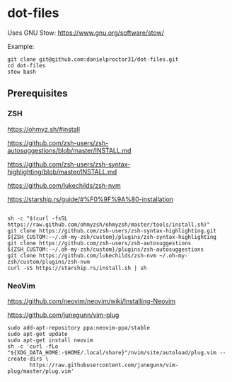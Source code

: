# dot-files

Uses GNU Stow: https://www.gnu.org/software/stow/

Example:
```
git clone git@github.com:danielproctor31/dot-files.git
cd dot-files
stow bash
```

## Prerequisites

### ZSH

https://ohmyz.sh/#install

https://github.com/zsh-users/zsh-autosuggestions/blob/master/INSTALL.md

https://github.com/zsh-users/zsh-syntax-highlighting/blob/master/INSTALL.md

https://github.com/lukechilds/zsh-nvm

https://starship.rs/guide/#%F0%9F%9A%80-installation

```

sh -c "$(curl -fsSL https://raw.github.com/ohmyzsh/ohmyzsh/master/tools/install.sh)"
git clone https://github.com/zsh-users/zsh-syntax-highlighting.git ${ZSH_CUSTOM:-~/.oh-my-zsh/custom}/plugins/zsh-syntax-highlighting
git clone https://github.com/zsh-users/zsh-autosuggestions ${ZSH_CUSTOM:-~/.oh-my-zsh/custom}/plugins/zsh-autosuggestions
git clone https://github.com/lukechilds/zsh-nvm ~/.oh-my-zsh/custom/plugins/zsh-nvm
curl -sS https://starship.rs/install.sh | sh
```


### NeoVim

https://github.com/neovim/neovim/wiki/Installing-Neovim

https://github.com/junegunn/vim-plug

```
sudo add-apt-repository ppa:neovim-ppa/stable
sudo apt-get update
sudo apt-get install neovim
sh -c 'curl -fLo "${XDG_DATA_HOME:-$HOME/.local/share}"/nvim/site/autoload/plug.vim --create-dirs \
       https://raw.githubusercontent.com/junegunn/vim-plug/master/plug.vim'
```
